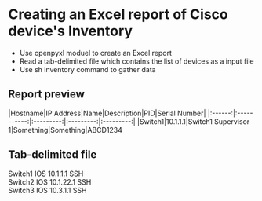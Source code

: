 # Creating an Excel report of Cisco device's Inventory

  - Use openpyxl moduel to create an Excel report
  - Read a tab-delimited file which contains the list of devices as a input file
  - Use sh inventory command to gather data

## Report preview
|Hostname|IP Address|Name|Description|PID|Serial Number|
|:------:|:-----------:|:---------:|:---------:|:---------:|
|Switch1|10.1.1.1|Switch1 Supervisor 1|Something|Something|ABCD1234

## Tab-delimited file
Switch1	IOS	10.1.1.1	SSH   
Switch2	IOS	10.1.22.1	SSH   
Switch3	IOS	10.3.1.1	SSH
